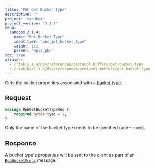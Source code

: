 ```yaml
---
title: "PBC Get Bucket Type"
description: ""
project: "sandbox"
project_version: "2.1.4"
menu:
  sandbox-2.1.4:
    name: "Get Bucket Type"
    identifier: "pbc_get_bucket_type"
    weight: 112
    parent: "apis_pbc"
toc: true
aliases:
  - /riak/2.1.4/dev/references/protocol-buffers/get-bucket-type
  - /riak/kv/2.1.4/dev/references/protocol-buffers/get-bucket-type
---
```


Gets the bucket properties associated with a [bucket type](/riak/kv/2.1.4/using/cluster-operations/bucket-types).

## Request

```protobuf
message RpbGetBucketTypeReq {
    required bytes type = 1;
}
```

Only the name of the bucket type needs to be specified (under `name`).

## Response

A bucket type's properties will be sent to the client as part of an
[`RpbBucketProps`](/riak/kv/2.1.4/developing/api/protocol-buffers/get-bucket-props) message.
